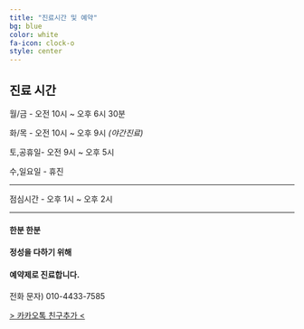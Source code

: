 ```yaml
---
title: "진료시간 및 예약"
bg: blue
color: white
fa-icon: clock-o
style: center
---
```


## 진료 시간

월/금  - 오전 10시 ~ 오후 6시 30분

화/목  -  오전 10시 ~ 오후 9시 *(야간진료)*

토,공휴일- 오전 9시 ~ 오후 5시

수,일요일 - 휴진

---

점심시간 - 오후 1시 ~ 오후 2시

---

#### **한분 한분**

#### **정성을 다하기 위해**

#### **예약제로 진료합니다.**



<a herf = "tel:0222367585">전화</a>
<a herf = "sms:010-4433-7585">문자) 010-4433-7585</a>

[> 카카오톡 친구추가 <](http://goto.kakao.com/@yaksuinuri)
